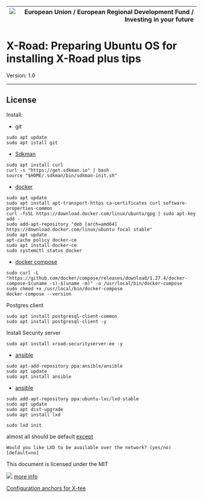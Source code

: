 
| ![European Union / European Regional Development Fund / Investing in your future](img/eu_rdf_75_en.png "Documents that are tagged with EU/SF logos must keep the logos until 1.1.2022, if it has not stated otherwise in the documentation. If new documentation is created  using EU/SF resources the logos must be tagged appropriately so that the deadline for logos could be found.") |
| -------------------------: |

# X-Road: Preparing Ubuntu OS for installing X-Road plus tips
Version: 1.0

---

## License

Install:
* git
```
sudo apt update
sudo apt istall git
```
 * [Sdkman](https://sdkman.io/install)
```
sudo apt install curl
curl -s "https://get.sdkman.io" | bash
source "$HOME/.sdkman/bin/sdkman-init.sh"
```
 * [docker](https://www.digitalocean.com/community/tutorials/how-to-install-and-use-docker-on-ubuntu-20-04)
```
sudo apt update
sudo apt install apt-transport-https ca-certificates curl software-properties-common
curl -fsSL https://download.docker.com/linux/ubuntu/gpg | sudo apt-key add -
sudo add-apt-repository "deb [arch=amd64] https://download.docker.com/linux/ubuntu focal stable"
sudo apt update
apt-cache policy docker-ce
sudo apt install docker-ce
sudo systemctl status docker
```
* [docker compose](https://www.digitalocean.com/community/tutorials/how-to-install-and-use-docker-compose-on-ubuntu-20-04)
```
sudo curl -L "https://github.com/docker/compose/releases/download/1.27.4/docker-compose-$(uname -s)-$(uname -m)" -o /usr/local/bin/docker-compose
sudo chmod +x /usr/local/bin/docker-compose
docker-compose --version
```

Postgres client
```
sudo apt install postgresql-client-common
sudo apt install postgresql-client -y
```
Install Security server
```
sudo apt install xroad-securityserver-ee -y
```

* [ansible](https://www.digitalocean.com/community/tutorials/how-to-install-and-configure-ansible-on-ubuntu-18-04)
```
sudo apt-add-repository ppa:ansible/ansible
sudo apt update
sudo apt install ansible
```
* [ansible](https://ubuntu.com/blog/installing-lxd-and-the-command-line-tool)
```
sudo add-apt-repository ppa:ubuntu-lxc/lxd-stable
sudo apt update
sudo apt dist-upgrade
sudo apt install lxd

sudo lxd init

```
almost all should be default [except](https://jointxroad.slack.com/archives/CA66FG50T/p1596442813025000?thread_ts=1596437339.021700&cid=CA66FG50T)

```Would you like LXD to be available over the network? (yes/no) [default=no]```

This document is licensed under the MIT

![](img/addOCSPCert.png)
[more info](https://youtu.be/JiTAFRPDUeQ?t=1413)

[Configuration anchors for X-tee](https://x-tee.ee/anchors/)